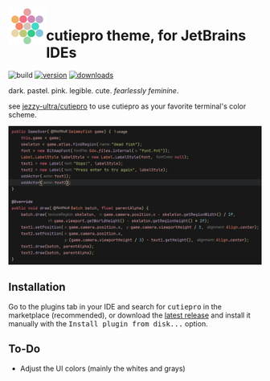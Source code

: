 <img alt="logo" src="src/main/resources/META-INF/pluginIcon.svg" align="left" width="75">

# cutiepro theme, for JetBrains IDEs
![build](https://github.com/jezzy-ultra/cutiepro-intellij-plugin/workflows/build/badge.svg)
[![version](https://img.shields.io/jetbrains/plugin/v/24654-cutiepro.svg)](https://plugins.jetbrains.com/plugin/24654-cutiepro)
[![downloads](https://img.shields.io/jetbrains/plugin/d/24654-cutiepro.svg)](https://plugins.jetbrains.com/plugin/24654-cutiepro)

<!-- Plugin description -->
dark. pastel. pink. legible. cute. *fearlessly feminine*.  


see [jezzy-ultra/cutiepro](https://github.com/jezzy-ultra/cutiepro) to use cutiepro as your favorite terminal's color scheme.
<!-- Plugin description end -->

![screenshot](src/main/resources/screenshot.png)

## Installation
Go to the plugins tab in your IDE and search for <kbd>cutiepro</kbd> in the marketplace (recommended), or download the [latest release](https://github.com/jezzy-ultra/cutiepro-intellij-plugin/releases/latest) and install it manually with the <kbd>Install plugin from disk...</kbd> option.

## To-Do
- Adjust the UI colors (mainly the whites and grays)
